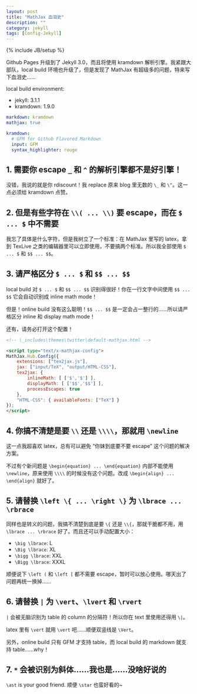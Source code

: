 ```yaml
---
layout: post
title: "MathJax 血泪史"
description: ""
category: jekyll
tags: [Config-Jekyll]
---
```

{% include JB/setup %}

Github Pages 升级到了 Jekyll 3.0，而且将使用 kramdown 解析引擎。我紧跟大部队，local build 环境也升级了，但是发现了 MathJax 有超级多的问题，特来写下血泪史……

local build environment:

- jekyll: 3.1.1
- kramdown: 1.9.0

```yaml
markdown: kramdown
mathjax: true

kramdown:
  # GFM for Github Flavored Markdown
  input: GFM
  syntax_highlighter: rouge
```

## 1. 需要你 escape `_` 和 `^` 的解析引擎都不是好引擎！

没错，我说的就是你 rdiscount！我 replace 原来 blog 里无数的 `\_` 和 `\^`。这一点必须给 kramdown 点赞。

## 2. 但是有些字符在 `\\( ... \\)` 要 escape，而在 `$ ... $` 中不需要

我忘了具体是什么字符，但是我树立了一个标准：在 MathJax 里写的 latex，拿到 TexLive 之类的编辑器里可以立即使用，不要搞两个标准。所以我全部使用 `$ ... $` 和 `$$ ... $$`。

## 3. 请严格区分 `$ ... $` 和 `$$ ... $$`

local build 对 `$ ... $` 和 `$$ ... $$` 识别得很好！你在一行文字中间使用 `$$ ... $$` 它会自动识别成 inline math mode！

但是！online build 没有这么聪明！`$$ ... $$` 是一定会占一整行的……所以请严格区分 inline 和 display math mode！

还有，请务必打开这个配置！

```html
<!-- \_includes\themes\twitter\default-mathjax.html -->

<script type="text/x-mathjax-config">
MathJax.Hub.Config({
	extensions: ["tex2jax.js"],
	jax: ["input/TeX", "output/HTML-CSS"],
	tex2jax: {
		inlineMath: [ ['$','$'] ],
		displayMath: [ ['$$','$$'] ],
		processEscapes: true
	},
	"HTML-CSS": { availableFonts: ["TeX"] }
});
</script>
```

## 4. 你搞不清楚是要 `\\` 还是 `\\\\`，那就用 `\newline`

这一点我超喜欢 latex，总有可以避免 “你妹到底要不要 escape” 这个问题的解决方案。

不过有个新问题是 `\begin{equation} ... \end{equation}` 内部不能使用 `\newline`，原来使用 `\\\\` 的时候没有这个问题。改成 `\begin{align} ... \end{align}` 就好了。
	
## 5. 请替换 `\left \{ ... \right \}` 为 `\lbrace ... \rbrace`

同样也是转义的问题，我搞不清楚到底是要 `\{` 还是 `\\{`，那就干脆都不用，用 `\lbrace ... \rbrace` 好了。而且还可以手动配置大小：

- `\big \lbrace`: L
- `\Big \lbrace`: XL
- `\bigg \lbrace`: XXL
- `\Bigg \lbrace`: XXXL

顺便说下 `\left (` 和 `\left [` 都不需要 escape，暂时可以放心使用。哪天出了问题再统一换掉……

## 6. 请替换 `|` 为 `\vert`、`\lvert` 和 `\rvert`

`|` 会被无脑识别为 table 的 column 的分隔符！所以你在 text 里使用还得用 `\|`。

latex 里有 `\vert` 就用 `\vert` 吧……顺便双竖线是 `\Vert`。

另外，online build 只有 GFM 才支持 table，而 local build 的 markdown 就支持 table……why！
	
## 7. `*` 会被识别为斜体……我也是……没啥好说的

`\ast` is your good friend. 顺便 `\star` 也蛮好看的~

